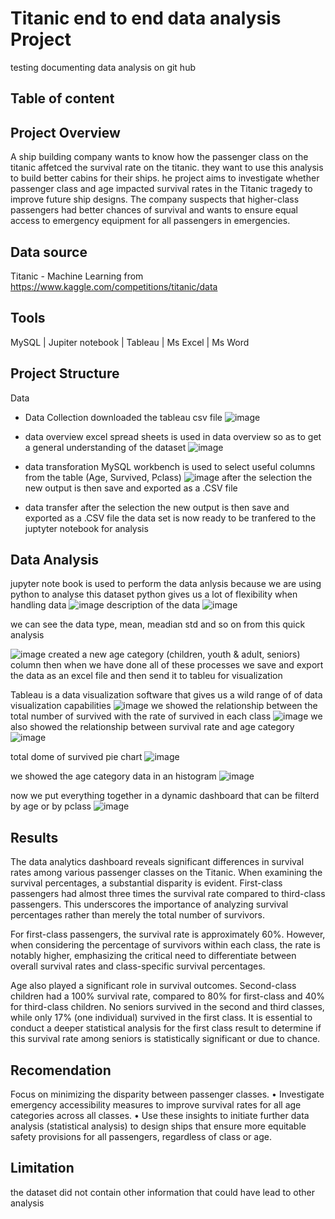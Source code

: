 # Titanic end to end data analysis Project
testing documenting data analysis on git hub
## Table of content
## Project Overview 
 A ship building company wants to know how the passenger class on the titanic affetced the survival rate on the titanic. they want to use this analysis to build better cabins for their ships. he project aims to investigate whether passenger class and age impacted survival rates in the Titanic tragedy to improve future ship designs. The company suspects that higher-class passengers had better chances of survival and wants to ensure equal access to emergency equipment for all passengers in emergencies.
## Data source 
  Titanic - Machine Learning from 
  https://www.kaggle.com/competitions/titanic/data
## Tools
 MySQL | Jupiter notebook | Tableau | Ms Excel | Ms Word 
## Project  Structure
 Data
  - Data Collection
     downloaded the tableau csv file
    ![image](https://github.com/user-attachments/assets/c5c7c1b6-2672-417d-8acd-d63a49c83259)

  - data overview
     excel spread sheets is used in data overview so as to get a general understanding of the dataset
    ![image](https://github.com/user-attachments/assets/eb9c13c7-087f-453f-adc0-513c150f3ecc)

  - data transforation
     MySQL workbench is used to select useful columns from the table (Age, Survived, Pclass)
    ![image](https://github.com/user-attachments/assets/e22097af-b39a-4180-8fde-37f292d9be93)
    after the selection the new output is then save and exported as a .CSV file
  - data transfer
    after the selection the new output is then save and exported as a .CSV file
    the data set is now ready to be tranfered to the juptyter notebook for analysis 

## Data Analysis
 jupyter note book is used to perform the data anlysis because we are using python to analyse this dataset 
 python gives us a lot of flexibility when handling data
 ![image](https://github.com/user-attachments/assets/fbfb53d0-bd33-4ac4-9b79-66b030c82d97)
description of the data 
![image](https://github.com/user-attachments/assets/6e172ff1-af84-42e9-9f02-987c630f5411)

 we can see the data type, mean, meadian std and so on from this quick analysis 

 ![image](https://github.com/user-attachments/assets/2c5abbbd-077c-4f2a-bfe9-0e30e09d7a82)
 created a new age category (children, youth & adult, seniors) column 
 then when we have done all of these processes we save and export the data as an excel file and then send it to tableu for visualization 

 Tableau is a data visualization software that gives us a wild range of of data visualization capabilities 
 ![image](https://github.com/user-attachments/assets/5f68096e-e55a-4eba-be8c-a592758cfd22)
 we showed the relationship between the total number of survived with the rate of survived in each class 
 ![image](https://github.com/user-attachments/assets/a4a159f1-a7f3-48b4-a33a-d9d45e0cf57a)
 we also showed the relationship between survival rate  and age category 
 ![image](https://github.com/user-attachments/assets/9edc56f3-6fe9-43c5-aaf7-3407f76d407a)
 
 total dome of survived pie chart 
 ![image](https://github.com/user-attachments/assets/b0454aa6-e578-4f40-bdbb-384e72217d8e)

  we showed the age category data in an histogram 
 ![image](https://github.com/user-attachments/assets/fb232ad7-537a-4d7b-a5a6-39b71da54ef5)

 now we put everything together in a dynamic dashboard that can be filterd by age or by pclass
 ![image](https://github.com/user-attachments/assets/3cdd379f-1f21-470a-b918-bc6b22e51b22)


## Results


 The data analytics dashboard reveals significant differences in survival rates among various passenger classes on the Titanic. When examining the survival percentages, a substantial disparity is evident. First-class passengers had almost three times the survival rate compared to third-class passengers. This underscores the importance of analyzing survival percentages rather than merely the total number of survivors.

For first-class passengers, the survival rate is approximately 60%. However, when considering the percentage of survivors within each class, the rate is notably higher, emphasizing the critical need to differentiate between overall survival rates and class-specific survival percentages.

Age also played a significant role in survival outcomes. Second-class children had a 100% survival rate, compared to 80% for first-class and 40% for third-class children. No seniors survived in the second and third classes, while only 17% (one individual) survived in the first class. It is essential to conduct a deeper statistical analysis for the first class result to determine if this survival rate among seniors is statistically significant or due to chance.
## Recomendation 
   Focus on minimizing the disparity between passenger classes. • Investigate emergency accessibility measures to improve survival rates for all age categories across all classes. • Use these insights to initiate further data analysis (statistical analysis) to design ships that ensure more equitable safety provisions for all passengers, regardless of class or age.
## Limitation 
 the dataset did not contain other information that could have lead to other analysis 
